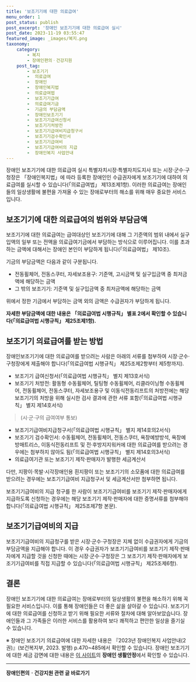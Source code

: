 ```yaml
---
title: '보조기기에 대한 의료급여'
menu_order: 1
post_status: publish
post_excerpt: '장애인 보조기기에 대한 의료급여 실시'
post_date: 2023-11-19 03:55:47
featured_image: _images/복지.png
taxonomy:
    category:
        - 복지
        - 장애인편의ㆍ건강지원
    post_tag:
        - 보조기기
        -  의료급여
        -  장애인
        -  장애인복지법
        -  의료급여법
        -  보조기기급여
        -  의료급여기금
        -  기금의 부담금액
        -  장애인보조기기
        -  보조기기급여신청서
        -  보조기기처방전
        -  보조기기급여비지급청구서
        -  보조기기검수확인서
        -  보조기기급여비
        -  보조기기급여비의 지급
        -  장애인복지 사업안내
---
```



장애인 보조기기에 대한 의료급여 실시
특별자치시장·특별자치도지사 또는 시장·군수·구청장은 「장애인복지법」에 따라 등록한 장애인인 수급권자에게 보조기기에 대하여 의료급여를 실시할 수 있습니다(「의료급여법」 제13조제1항). 이러한 의료급여는 장애인들의 일상생활에 불편을 가져올 수 있는 장애로부터의 해소를 위해 매우 중요한 서비스입니다.

## 보조기기에 대한 의료급여의 범위와 부담금액

보조기기에 대한 의료급여는 급여대상인 보조기기에 대해 그 기준액의 범위 내에서 실구입액의 일부 또는 전액을 의료급여기금에서 부담하는 방식으로 이루어집니다. 이를 초과하는 금액에 대해서는 장애인 본인이 부담하게 됩니다(「의료급여법」 제10조).

기금의 부담금액은 다음과 같이 구분됩니다.

- 전동휠체어, 전동스쿠터, 자세보조용구: 기준액, 고시금액 및 실구입금액 중 최저금액에 해당하는 금액
- 그 밖의 보조기기: 기준액 및 실구입금액 중 최저금액에 해당하는 금액

위에서 정한 기금에서 부담하는 금액 외의 금액은 수급권자가 부담하게 됩니다.

**자세한 부담금액에 대한 내용은 「의료급여법 시행규칙」 별표 2에서 확인할 수 있습니다(「의료급여법 시행규칙」 제25조제1항).**

## 보조기기 의료급여를 받는 방법

장애인보조기기에 대한 의료급여를 받으려는 사람은 아래의 서류를 첨부하여 시장·군수·구청장에게 제출해야 합니다(「의료급여법 시행규칙」 제25조제2항부터 제5항까지).

- 보조기기 급여신청서(「의료급여법 시행규칙」 별지 제13호서식)
- 보조기기 처방전: 활동형 수동휠체어, 틸팅형 수동휠체어, 리클라이닝형 수동휠체어, 전동휠체어, 전동스쿠터, 자세보조용구 및 이동식전동리프트의 처방전에는 해당 보조기기의 처방을 위해 실시한 검사 결과에 관한 서류 포함(「의료급여법 시행규칙」 별지 제14호서식)

> (시·군·구의 급여여부 통보)

- 보조기기급여비지급청구서(「의료급여법 시행규칙」 별지 제14호의2서식)
- 보조기기 검수확인서: 수동휠체어, 전동휠체어, 전동스쿠터, 욕창예방방석, 욕창예방매트리스, 이동식전동리프트 및 전·후방지지워커에 대한 의료급여를 받으려는 경우에는 첨부하지 않아도 됨(「의료급여법 시행규칙」 별지 제14호의3서식)
- 의료급여기관 또는 보조기기 제작·판매자가 발행한 세금계산서

다만, 지팡이·목발·시각장애인용 흰지팡이 또는 보조기기의 소모품에 대한 의료급여를 받으려는 경우에는 보조기기급여비 지급청구서 및 세금계산서만 첨부하면 됩니다.

보조기기급여비의 지급 청구를 한 사람이 보조기기급여비를 보조기기 제작·판매자에게 지급하도록 신청하는 경우에는 해당 보조기기 제작·판매자에 대한 증명서류를 첨부해야 합니다(「의료급여법 시행규칙」 제25조제7항 본문).

## 보조기기급여비의 지급

보조기기급여비의 지급청구를 받은 시장·군수·구청장은 지체 없이 수급권자에게 기금의 부담금액을 지급해야 합니다. 이 경우 수급권자가 보조기기급여비를 보조기기 제작·판매자에게 지급할 것을 신청한 때에는 시장·군수·구청장은 그 보조기기 제작·판매자에게 보조기기급여비를 직접 지급할 수 있습니다(「의료급여법 시행규칙」 제25조제6항).

## 결론

장애인 보조기기에 대한 의료급여는 장애로부터의 일상생활의 불편을 해소하기 위해 꼭 필요한 서비스입니다. 이를 통해 장애인들은 더 좋은 삶을 살아갈 수 있습니다. 보조기기에 대한 의료급여를 신청하고 받기 위해 필요한 서류와 절차에 대해 알아보았습니다. 장애인들과 그 가족들은 이러한 서비스를 활용하여 보다 쾌적하고 편안한 일상을 즐기실 수 있습니다.

※ 장애인 보조기기 의료급여에 대한 자세한 내용은 『2023년 장애인복지 사업안내(2권)』(보건복지부, 2023. 발행) p.470~485에서 확인할 수 있습니다. 장애인 보조기기에 대한 세금 감면에 대한 내용은 [이 사이트](http://easylaw.go.kr)의 **장애인 생활안정**에서 확인할 수 있습니다.
<!-- wp:separator -->
<hr class="wp-block-separator has-alpha-channel-opacity"/>
<!-- /wp:separator -->

<!-- wp:group {"backgroundColor":"base","layout":{"type":"constrained"}} -->
<div class="wp-block-group has-base-background-color has-background"><!-- wp:paragraph {"align":"center","fontSize":"medium"} -->
<p class="has-text-align-center has-large-font-size"><strong>장애인편의ㆍ건강지원 관련 글 바로가기</strong></p>
<!-- /wp:paragraph -->


<!-- wp:latest-posts
{"categories":[{"id":22809,"count":19,"description":"","link":"https://uknowlaw.com/category/%ec%9e%a5%ec%95%a0%ec%9d%b8%ed%8e%b8%ec%9d%98%e3%86%8d%ea%b1%b4%ea%b0%95%ec%a7%80%ec%9b%90/","name":"장애인편의ㆍ건강지원","slug":"장애인편의ㆍ건강지원","taxonomy":"category","parent":0,"meta":[],"_links":{"self":[{"href":"https://uknowlaw.com/wp-json/wp/v2/categories/22809"}],"collection":[{"href":"https://uknowlaw.com/wp-json/wp/v2/categories"}],"about":[{"href":"https://uknowlaw.com/wp-json/wp/v2/taxonomies/category"}],"wp:post_type":[{"href":"https://uknowlaw.com/wp-json/wp/v2/posts?categories=22809"}],"curies":[{"name":"wp","href":"https://api.w.org/{rel}","templated":true}]}}],"postsToShow":100,"excerptLength":28,"postLayout":"grid","columns":2,"featuredImageAlign":"left","featuredImageSizeSlug":"large","fontSize":"small"} /--></div>
<!-- /wp:group -->